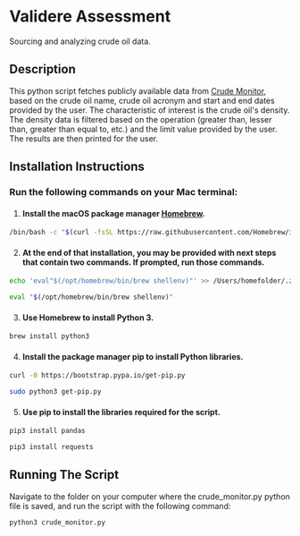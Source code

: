 # Validere Assessment

Sourcing and analyzing crude oil data.


## Description

This python script fetches publicly available data from [Crude Monitor](https://www.crudemonitor.ca/), based on the crude oil name, crude oil acronym and start and end dates provided by the user. The characteristic of interest is the crude oil's density. The density data is filtered based on the operation (greater than, lesser than, greater than equal to, etc.) and the limit value provided by the user. The results are then printed for the user.


## Installation Instructions

### Run the following commands on your Mac terminal:

1. #### Install the macOS package manager [Homebrew](https://brew.sh/). 
```bash
/bin/bash -c "$(curl -fsSL https://raw.githubusercontent.com/Homebrew/install/HEAD/install.sh)"
```

2. #### At the end of that installation, you may be provided with next steps that contain two commands. If prompted, run those commands.
```bash
echo 'eval"$(/opt/homebrew/bin/brew shellenv)"' >> /Users/homefolder/.zprofile
```
```bash
eval "$(/opt/homebrew/bin/brew shellenv)"
```

3. #### Use Homebrew to install Python 3.
```bash
brew install python3
```

4. #### Install the package manager pip to install Python libraries.
```bash
curl -0 https://bootstrap.pypa.io/get-pip.py
```
```bash
sudo python3 get-pip.py
```

5. #### Use pip to install the libraries required for the script.
```bash
pip3 install pandas
```
```bash
pip3 install requests
```


## Running The Script

Navigate to the folder on your computer where the crude_monitor.py python file is saved, and run the script with the following command:
```bash
python3 crude_monitor.py
```
